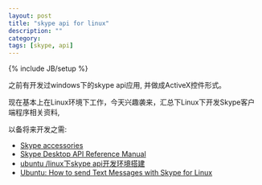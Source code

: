 ```yaml
---
layout: post
title: "skype api for linux"
description: ""
category: 
tags: [skype, api]
---
```

{% include JB/setup %}

之前有开发过windows下的skype api应用, 并做成ActiveX控件形式。

现在基本上在Linux环境下工作，今天兴趣袭来，汇总下Linux下开发Skype客户端程序相关资料,

以备将来开发之需:

* [Skype accessories](http://dev.skype.com/accessories)
* [Skype Desktop API Reference Manual](http://dev.skype.com/desktop-api-reference#Linux)
* [ubuntu /linux下skype api开发环境搭建](http://www.baiyuxiong.com/?p=30)
* [Ubuntu: How to send Text Messages with Skype for Linux](http://www.kabatology.com/02/05/ubuntu-how-to-send-text-messages-with-skype-for-linux/)

